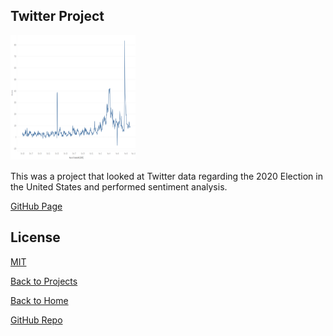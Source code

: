 ## Twitter Project

<img src="https://github.com/jkylemorris/MDSC-Portfolio-Kyle-Morris/blob/main/project1.png?raw=true" alt="twitter chart" height="200" width="200">

This was a project that looked at Twitter data regarding the 2020 Election in the United States and performed sentiment analysis.

[GitHub Page](https://github.com/jkylemorris/MDSC-Portfolio-Kyle-Morris/tree/main/Project%201)

## License
[MIT](https://choosealicense.com/licenses/mit/)

[Back to Projects](https://jkylemorris.github.io/MDSC-Portfolio-Kyle-Morris/projects)

[Back to Home](https://jkylemorris.github.io/MDSC-Portfolio-Kyle-Morris/)

[GitHub Repo](https://github.com/jkylemorris/MDSC-Portfolio-Kyle-Morris/)
